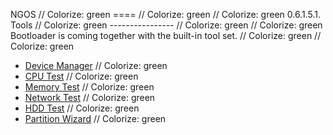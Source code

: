 NGOS                                                                                                                                                                                                     // Colorize: green
====                                                                                                                                                                                                     // Colorize: green
                                                                                                                                                                                                         // Colorize: green
0.6.1.5.1. Tools                                                                                                                                                                                         // Colorize: green
----------------                                                                                                                                                                                         // Colorize: green
                                                                                                                                                                                                         // Colorize: green
Bootloader is coming together with the built-in tool set.                                                                                                                                                // Colorize: green
                                                                                                                                                                                                         // Colorize: green
* [Device Manager](1.%20Device%20Manager/README.md)                                                                                                                                                      // Colorize: green
* [CPU Test](2.%20CPU%20Test/README.md)                                                                                                                                                                  // Colorize: green
* [Memory Test](3.%20Memory%20Test/README.md)                                                                                                                                                            // Colorize: green
* [Network Test](4.%20Network%20Test/README.md)                                                                                                                                                          // Colorize: green
* [HDD Test](5.%20HDD%20Test/README.md)                                                                                                                                                                  // Colorize: green
* [Partition Wizard](6.%20Partition%20Wizard/README.md)                                                                                                                                                  // Colorize: green
